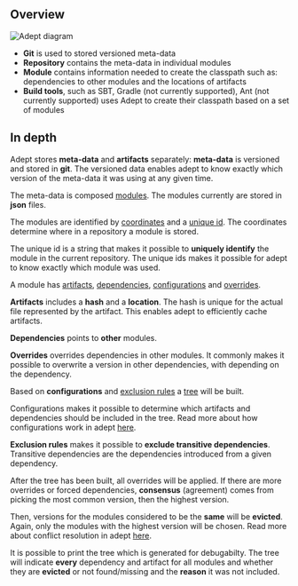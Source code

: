 ## Overview

<img src="https://raw.github.com/wiki/adept-dm/adept/images/adept_diagram.png"
 alt="Adept diagram" title="Adept diagram" align="center" />

* **Git** is used to stored versioned meta-data
* **Repository** contains the meta-data in individual modules
* **Module** contains information needed to create the classpath such as: dependencies to other modules and the locations of artifacts
* **Build tools**, such as SBT, Gradle (not currently supported), Ant (not currently supported) uses Adept to create their classpath based on a set of modules

## In depth
Adept stores **meta-data** and **artifacts** separately: **meta-data** is versioned and stored in **git**. The versioned data enables adept to know exactly which version of the meta-data it was using at any given time.

The meta-data is composed [modules](http://adept-dm.github.io/adept/scaladoc/adept-core/index.html#adept.core.models.Module). The modules currently are stored in **json** files.

The modules are identified by [coordinates](http://adept-dm.github.io/adept/scaladoc/adept-core/index.html#adept.core.models.Coordinates) and a [unique id](http://adept-dm.github.io/adept/scaladoc/adept-core/index.html#adept.core.models.UniqueId). The coordinates determine where in a repository a module is stored.

The unique id is a string that makes it possible to **uniquely identify** the module in the current repository. The unique ids makes it possible for adept to know exactly which module was used.

A module has [artifacts](http://adept-dm.github.io/adept/scaladoc/adept-core/index.html#adept.core.models.Artifact), [dependencies](http://adept-dm.github.io/adept/scaladoc/adept-core/index.html#adept.core.models.Dependency), [configurations](http://adept-dm.github.io/adept/scaladoc/adept-core/index.html#adept.core.models.Configuration) and [overrides](http://adept-dm.github.io/adept/scaladoc/adept-core/index.html#adept.core.models.Override).

**Artifacts** includes a **hash** and a **location**. The hash is unique for the actual file represented by the artifact. This enables adept to efficiently cache artifacts.

**Dependencies** points to **other** modules. 

**Overrides** overrides dependencies in other modules. It commonly makes it possible to overwrite a version in other dependencies, with depending on the dependency.

Based on **configurations** and [exclusion rules](http://adept-dm.github.io/adept/scaladoc/adept-core/index.html#adept.core.models.DependencyExclusionRule) a [tree](http://adept-dm.github.io/adept/scaladoc/adept-core/index.html#adept.core.models.Tree) will be built.



Configurations makes it possible to determine which artifacts and dependencies should be included in the tree. Read more about how configurations work in adept [here](/adept-dm/adept/wiki/Configurations).

**Exclusion rules** makes it possible to **exclude transitive dependencies**. Transitive dependencies are the dependencies introduced from a given dependency.

After the tree has been built, all overrides will be applied. If there are more overrides or forced dependencies, **consensus** (agreement) comes from picking the most common version, then the highest version.

Then, versions for the modules considered to be the **same** will be **evicted**. Again, only the modules with the highest version will be chosen. Read more about conflict resolution in adept [here](/adept-dm/adept/wiki/ConflictResolution).

It is possible to print the tree which is generated for debugabilty. The tree will indicate **every** dependency and artifact for all modules and whether they are **evicted** or not found/missing and the **reason** it was not included.